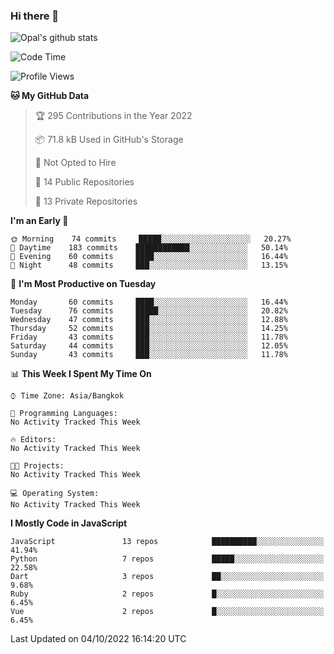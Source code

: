 ### Hi there 👋

![Opal's github stats](https://github-readme-stats.vercel.app/api?username=coolkidneversleep&count_private=true&show_icons=true&theme=radical)


<!--START_SECTION:waka-->
![Code Time](http://img.shields.io/badge/Code%20Time-64%20hrs%2038%20mins-blue)

![Profile Views](http://img.shields.io/badge/Profile%20Views-0-blue)

**🐱 My GitHub Data** 

> 🏆 295 Contributions in the Year 2022
 > 
> 📦 71.8 kB Used in GitHub's Storage 
 > 
> 🚫 Not Opted to Hire
 > 
> 📜 14 Public Repositories 
 > 
> 🔑 13 Private Repositories  
 > 
**I'm an Early 🐤** 

```text
🌞 Morning    74 commits     █████░░░░░░░░░░░░░░░░░░░░   20.27% 
🌆 Daytime    183 commits    ████████████░░░░░░░░░░░░░   50.14% 
🌃 Evening    60 commits     ████░░░░░░░░░░░░░░░░░░░░░   16.44% 
🌙 Night      48 commits     ███░░░░░░░░░░░░░░░░░░░░░░   13.15%

```
📅 **I'm Most Productive on Tuesday** 

```text
Monday       60 commits     ████░░░░░░░░░░░░░░░░░░░░░   16.44% 
Tuesday      76 commits     █████░░░░░░░░░░░░░░░░░░░░   20.82% 
Wednesday    47 commits     ███░░░░░░░░░░░░░░░░░░░░░░   12.88% 
Thursday     52 commits     ███░░░░░░░░░░░░░░░░░░░░░░   14.25% 
Friday       43 commits     ███░░░░░░░░░░░░░░░░░░░░░░   11.78% 
Saturday     44 commits     ███░░░░░░░░░░░░░░░░░░░░░░   12.05% 
Sunday       43 commits     ███░░░░░░░░░░░░░░░░░░░░░░   11.78%

```


📊 **This Week I Spent My Time On** 

```text
⌚︎ Time Zone: Asia/Bangkok

💬 Programming Languages: 
No Activity Tracked This Week

🔥 Editors: 
No Activity Tracked This Week

🐱‍💻 Projects: 
No Activity Tracked This Week

💻 Operating System: 
No Activity Tracked This Week

```

**I Mostly Code in JavaScript** 

```text
JavaScript               13 repos            ██████████░░░░░░░░░░░░░░░   41.94% 
Python                   7 repos             █████░░░░░░░░░░░░░░░░░░░░   22.58% 
Dart                     3 repos             ██░░░░░░░░░░░░░░░░░░░░░░░   9.68% 
Ruby                     2 repos             █░░░░░░░░░░░░░░░░░░░░░░░░   6.45% 
Vue                      2 repos             █░░░░░░░░░░░░░░░░░░░░░░░░   6.45%

```



 Last Updated on 04/10/2022 16:14:20 UTC
<!--END_SECTION:waka-->
